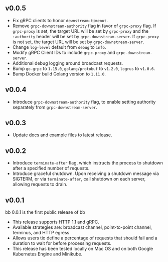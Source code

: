 ## v0.0.5

* Fix gRPC clients to honor `downstream-timeout`.
* Remove `grpc-downstream-authority` flag in favor of `grpc-proxy` flag.
  If `grpc-proxy` is set, the target URL will be set by `grpc-proxy` and the
  `:authority` header will be set by `grpc-downstream-server`. If `grpc-proxy`
  is not set, the target URL will be set by `grpc-downstream-server`.
* Change `log-level` default from `debug` to `info`.
* Modify gRPC Client IDs to include `grpc-proxy` and `grpc-downstream-server`.
* Additional debug logging around broadcast requests.
* Bump `go-grpc` to `1.15.0`, `golang/protobuf` to `v1.2.0`, `logrus` to
  `v1.0.6`.
* Bump Docker build Golang version to `1.11.0`.

## v0.0.4

* Introduce `grpc-downstream-authority` flag, to enable setting authority
  separately from `grpc-downstream-server`.

## v0.0.3

* Update docs and example files to latest release.

## v0.0.2

* Introduce `terminate-after` flag, which instructs the process to shutdown
  after a specified number of requests.
* Introduce graceful shutdown. Upon receiving a shutdown message via SIGTERM, or
  via `terminate-after`, call shutdown on each server, allowing requests to
  drain.

## v0.0.1

bb 0.0.1 is the first public release of bb

* This release supports HTTP 1.1 and gRPC.
* Available strategies are: broadcast channel, point-to-point channel, terminus, and HTTP egress
* Allows users tio define a percentage of requests that should fail and a duration to wait for
  before processing requests.
* This release has been tested locally on Mac OS and on both Google Kubernetes Engine and
  Minikube.
